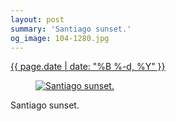 ```yaml
---
layout: post
summary: 'Santiago sunset.'
og_image: 104-1280.jpg
---
```


<div class="post">
 <time>
  <a href="/104">
   {{ page.date | date: "%B %-d, %Y" }}
  </a>
 </time>
 <a href="/104">
  <figure data-taken="10/18/2013">
   <img alt="Santiago sunset." sizes="(min-width: 700px) 50vw, calc(100vw - 2rem)" src="{{ site.assets_url }}/104-640.jpg" srcset="{{ site.assets_url }}/104-1280.jpg 1280w, {{ site.assets_url }}/104-960.jpg 960w, {{ site.assets_url }}/104-640.jpg 640w, {{ site.assets_url }}/104-320.jpg 320w"/>
  </figure>
 </a>
 <span>
  Santiago sunset.
 </span>
</div>
